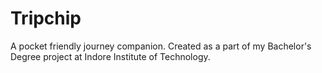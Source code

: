 # Tripchip

A pocket friendly journey companion. Created as a part of my Bachelor's Degree project at Indore Institute of Technology.
